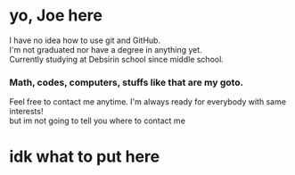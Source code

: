 # yo, Joe here

I have no idea how to use git and GitHub.  
I'm not graduated nor have a degree in anything yet.  
Currently studying at Debsirin school since middle school.  

### Math, codes, computers, stuffs like that are my goto.
Feel free to contact me anytime. I'm always ready for everybody with same interests!  
but im not going to tell you where to contact me

# idk what to put here
<!---
joeKody/joeKody is a ✨ special ✨ repository because its `README.md` (this file) appears on your GitHub profile.
You can click the Preview link to take a look at your changes.
--->

